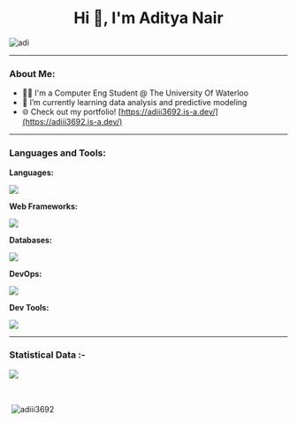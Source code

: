 <h1 align="center">Hi 👋, I'm Aditya Nair</h1>

<img align="center" src="https://github.com/user-attachments/assets/fba07901-637b-467f-be87-0e8ba0c91ee4" alt="adi"/>

---

### About Me:
- 👨‍💻 I'm a Computer Eng Student @ The University Of Waterloo
- 🌱 I’m currently learning data analysis and predictive modeling
- 🌐 Check out my portfolio! [https://adiii3692.is-a.dev/](https://adiii3692.is-a.dev/)

---

<h3 align="left">Languages and Tools:</h3>

<p align="left">
<!--   Core Programming Languages -->
  <b>Languages:</b><br>
  <p>
    <a href="https://skillicons.dev">
      <img src="https://skillicons.dev/icons?i=java,python,c,cpp,cs,html,css,javascript,typescript&theme=light" />
    </a>
  </p>

  <!-- Web Frameworks -->
  <b>Web Frameworks:</b><br>
  <p>
    <a href="https://skillicons.dev">
      <img src="https://skillicons.dev/icons?i=nodejs,expressjs,react,angular,next,threejs,django,flask,dotnet,spring&theme=light" />
    </a>
  </p>

  <!-- Databases -->
  <b>Databases:</b><br>
  <p>
    <a href="https://skillicons.dev">
      <img src="https://skillicons.dev/icons?i=mongodb,mysql,postgres,sqlite,prisma,redis&theme=light" />
    </a>
  </p>

  <!-- DevOps -->
  <b>DevOps:</b><br>
  <p>
    <a href="https://skillicons.dev">
      <img src="https://skillicons.dev/icons?i=selenium,jest,cypress,maven,azure,aws,docker,kubernetes,jenkins&theme=light" />
    </a>
  </p>
  
  <!-- Dev Tools -->
  <b>Dev Tools:</b><br>
  <p>
    <a href="https://skillicons.dev">
      <img src="https://skillicons.dev/icons?i=git,github,visualstudio,eclipse,figma,postman,linux,ubuntu&theme=light" />
    </a>
  </p>
</p>

---

<h3>Statistical Data :-</h3>
<p><img align="center"
    src="https://github-readme-stats.vercel.app/api/top-langs?username=adiii3692&show_icons=true&locale=en&layout=compact&title_font=bold"/></p>
<br>

<p>&nbsp;<img align="center" src="https://github-readme-stats.vercel.app/api?username=adiii3692&show_icons=true&locale=en&repo=convoychat"
    alt="adiii3692" /></p>
